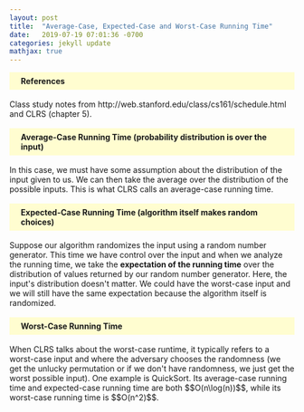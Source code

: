 ```yaml
---
layout: post
title:  "Average-Case, Expected-Case and Worst-Case Running Time"
date:   2019-07-19 07:01:36 -0700
categories: jekyll update
mathjax: true
---
```


<div style="background-color:#FFFDD0; padding: 7px 7px 7px 20px;">
<b>References</b>
</div>
<br>
Class study notes from http://web.stanford.edu/class/cs161/schedule.html and CLRS (chapter 5).
<br>
<br>
<!------------------------------------------------------------------------------------>
<div style="background-color:#FFFDD0; padding: 7px 7px 7px 20px;">
<b>Average-Case Running Time (probability distribution is over the input)</b>
</div>
<br>
In this case, we must have some assumption about the distribution of the input given to us. We can then take the average over the distribution of the possible inputs. This is what CLRS calls an average-case running time.
<br>
<br>
<!------------------------------------------------------------------------------------>
<div style="background-color:#FFFDD0; padding: 7px 7px 7px 20px;">
<b>Expected-Case Running Time (algorithm itself makes random choices)</b>
</div>
<br>
Suppose our algorithm randomizes the input using a random number generator. This time we have control over the input and when we analyze the running time, we take the <b>expectation of the running time</b> over the distribution of values returned by our random number generator. Here, the input's distribution doesn't matter. We could have the worst-case input and we will still have the same expectation because the algorithm itself is randomized.
<br>
<br>
<!------------------------------------------------------------------------------------>
<div style="background-color:#FFFDD0; padding: 7px 7px 7px 20px;">
<b>Worst-Case Running Time</b>
</div>
<br>
When CLRS talks about the worst-case runtime, it typically refers to a worst-case input and where the adversary chooses the randomness (we get the unlucky permutation or if we don't have randomness, we just get the worst possible input). One example is QuickSort. Its average-case running time and expected-case running time are both $$O(n\log(n))$$, while its worst-case running time is $$O(n^2)$$.
<br>
<br>










